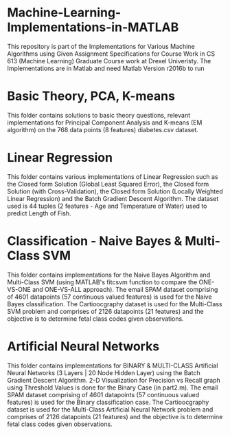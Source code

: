 # Machine-Learning-Implementations-in-MATLAB

This repository is part of the Implementations for Various Machine Algorithms using Given Assignment Specifications for Course Work in CS 613 (Machine Learning) Graduate Course work at Drexel Univeristy. The Implementations are in Matlab and need Matlab Version r2016b to run

# Basic Theory, PCA, K-means
This folder contains solutions to basic theory questions, relevant implementations for Principal Component Analysis and K-means (EM algorithm) on the 768 data points (8 features) diabetes.csv dataset.

# Linear Regression
This folder contains various implementations of Linear Regression such as the Closed form Solution (Global Least Squared Error), the Closed form Solution (with Cross-Validation), the Closed form Solution (Locally Weighted Linear Regression) and the Batch Gradient Descent Algorithm. The dataset used is 44 tuples (2 features - Age and Temperature of Water) used to predict Length of Fish.

# Classification - Naive Bayes & Multi-Class SVM
This folder contains implementations for the Naive Bayes Algorithm and Multi-Class SVM (using MATLAB's fitcsvm function to compare the ONE-VS-ONE and ONE-VS-ALL approach). The email SPAM dataset comprising of 4601 datapoints (57 continuous valued features) is used for the Naive Bayes classification. The Cartioocgraphy dataset is used for the Multi-Class SVM problem and comprises of 2126 datapoints (21 features) and the objective is to determine fetal class codes given observations.

# Artificial Neural Networks
This folder contains implementations for BINARY & MULTI-CLASS Artificial Neural Networks (3 Layers | 20 Node Hidden Layer) using the Batch Gradient Descent Algorithm. 2-D Visualization for Precision vs Recall graph using Threshold Values is done for the Binary Case (in part2.m). The email SPAM dataset comprising of 4601 datapoints (57 continuous valued features) is used for the Binary classification case. The Cartioocgraphy dataset is used for the Multi-Class Artificial Neural Network problem and comprises of 2126 datapoints (21 features) and the objective is to determine fetal class codes given observations.

